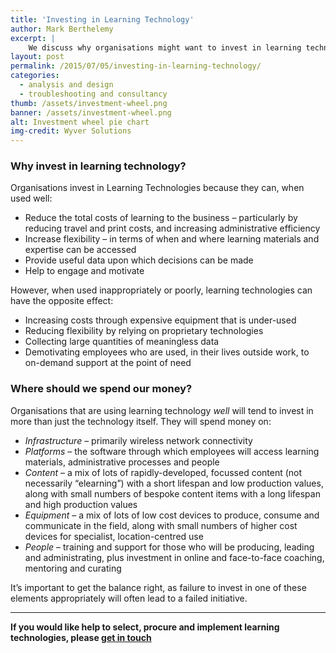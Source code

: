 ```yaml
---
title: 'Investing in Learning Technology'
author: Mark Berthelemy
excerpt: |
    We discuss why organisations might want to invest in learning technologies, and how that investment can be made wisely.
layout: post
permalink: /2015/07/05/investing-in-learning-technology/
categories:
  - analysis and design
  - troubleshooting and consultancy
thumb: /assets/investment-wheel.png
banner: /assets/investment-wheel.png
alt: Investment wheel pie chart
img-credit: Wyver Solutions
---
```


### Why invest in learning technology? 

Organisations invest in Learning Technologies because they can, when used well:

+ Reduce the total costs of learning to the business &ndash; particularly by reducing travel and print costs, and increasing administrative efficiency
+ Increase flexibility &ndash; in terms of when and where learning materials and expertise can be accessed
+ Provide useful data upon which decisions can be made
+ Help to engage and motivate

However, when used inappropriately or poorly, learning technologies can have the opposite effect:

+ Increasing costs through expensive equipment that is under-used
+ Reducing flexibility by relying on proprietary technologies
+ Collecting large quantities of meaningless data
+ Demotivating employees who are used, in their lives outside work, to on-demand support at the point of need

### Where should we spend our money?

Organisations that are using learning technology *well* will tend to invest in more than just the technology itself. They will spend money on:

+ *Infrastructure* &ndash; primarily wireless network connectivity
+ *Platforms* &ndash; the software through which employees will access learning materials, administrative processes and people
+ *Content* &ndash; a mix of lots of rapidly-developed, focussed content (not necessarily &ldquo;elearning&rdquo;) with a short lifespan and low production values, along with small numbers of bespoke content items with a long lifespan and high production values
+ *Equipment* &ndash; a mix of lots of low cost devices to produce, consume and communicate in the field, along with small numbers of higher cost devices for specialist, location-centred use
+ *People* &ndash; training and support for those who will be producing, leading and administrating, plus investment in online and face-to-face coaching, mentoring and curating

It&rsquo;s important to get the balance right, as failure to invest in one of these elements appropriately will often lead to a failed initiative.

<hr />

<p><strong>If you would like help to select, procure and implement learning technologies, please <a href="/contact.html">get in touch</a></strong></p>